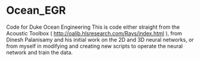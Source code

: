 # Ocean_EGR
Code for Duke Ocean Engineering
This is code either straight from the Acoustic Toolbox ( http://oalib.hlsresearch.com/Rays/index.html ), 
from Dinesh Palanisamy and his initial work on the 2D and 3D neural networks, or from myself in modifying
and creating new scripts to operate the neural network and train the data.
